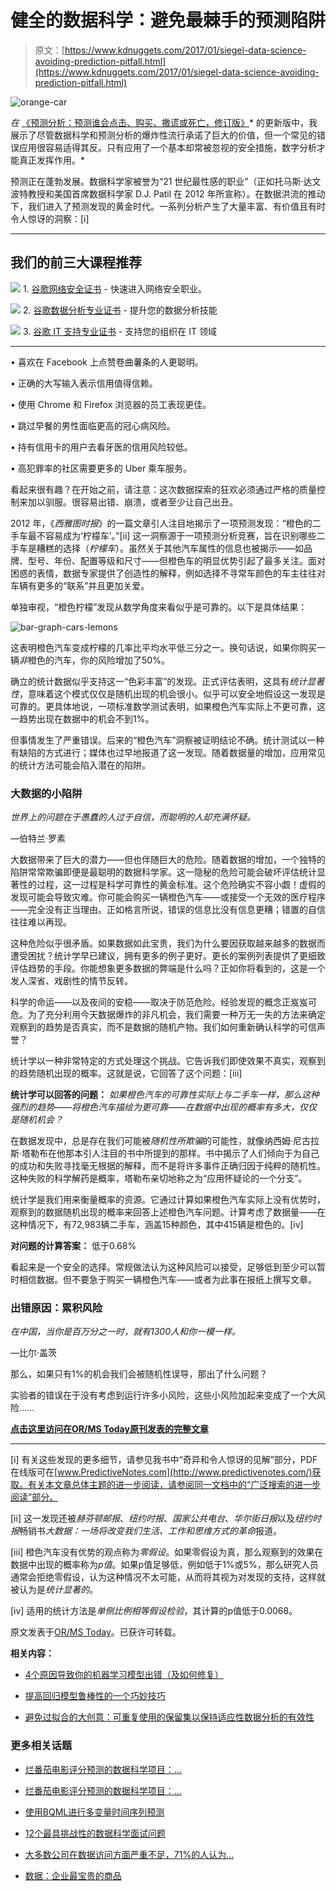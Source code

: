 # 健全的数据科学：避免最棘手的预测陷阱

> 原文：[https://www.kdnuggets.com/2017/01/siegel-data-science-avoiding-prediction-pitfall.html](https://www.kdnuggets.com/2017/01/siegel-data-science-avoiding-prediction-pitfall.html)

![orange-car](../Images/6b0bfef8ca40173e4e77e0fd0ea97040.png)

*在* [《预测分析：预测谁会点击、购买、撒谎或死亡，修订版》](http://www.thepredictionbook.com/)* 的更新版中，我展示了尽管数据科学和预测分析的爆炸性流行承诺了巨大的价值，但一个常见的错误应用很容易适得其反。只有应用了一个基本却常被忽视的安全措施，数字分析才能真正发挥作用。*

预测正在蓬勃发展。数据科学家被誉为“21 世纪最性感的职业”（正如托马斯·达文波特教授和美国首席数据科学家 D.J. Patil 在 2012 年所宣称）。在数据洪流的推动下，我们进入了预测发现的黄金时代。一系列分析产生了大量丰富、有价值且有时令人惊讶的洞察：[i]

* * *

## 我们的前三大课程推荐

![](../Images/0244c01ba9267c002ef39d4907e0b8fb.png) 1\. [谷歌网络安全证书](https://www.kdnuggets.com/google-cybersecurity) - 快速进入网络安全职业。

![](../Images/e225c49c3c91745821c8c0368bf04711.png) 2\. [谷歌数据分析专业证书](https://www.kdnuggets.com/google-data-analytics) - 提升您的数据分析技能

![](../Images/0244c01ba9267c002ef39d4907e0b8fb.png) 3\. [谷歌 IT 支持专业证书](https://www.kdnuggets.com/google-itsupport) - 支持您的组织在 IT 领域

* * *

• 喜欢在 Facebook 上点赞卷曲薯条的人更聪明。

• 正确的大写输入表示信用值得信赖。

• 使用 Chrome 和 Firefox 浏览器的员工表现更佳。

• 跳过早餐的男性面临更高的冠心病风险。

• 持有信用卡的用户去看牙医的信用风险较低。

• 高犯罪率的社区需要更多的 Uber 乘车服务。

看起来很有趣？在开始之前，请注意：这次数据探索的狂欢必须通过严格的质量控制来加以驯服。很容易出错、崩溃，或者至少让自己出丑。

2012 年，《*西雅图时报*》的一篇文章引人注目地揭示了一项预测发现：“橙色的二手车最不容易成为‘柠檬车’。”[ii] 这一洞察源于一项预测分析竞赛，旨在识别哪些二手车是糟糕的选择（*柠檬车*）。虽然关于其他汽车属性的信息也被揭示——如品牌、型号、年份、配置等级和尺寸——但橙色车的明显优势引起了最多关注。面对困惑的表情，数据专家提供了创造性的解释，例如选择不寻常车颜色的车主往往对车辆有更多的“联系”并且更加关爱。

单独审视，“橙色柠檬”发现从数学角度来看似乎是可靠的。以下是具体结果：

![bar-graph-cars-lemons](../Images/7f7e7890c520045395aa4b7c9359e224.png)

这表明橙色汽车变成柠檬的几率比平均水平低三分之一。换句话说，如果你购买一辆*非*橙色的汽车，你的风险增加了50%。

确立的统计数据似乎支持这一“色彩丰富”的发现。正式评估表明，这具有*统计显著性*，意味着这个模式仅仅是随机出现的机会很小。似乎可以安全地假设这一发现是可靠的。更具体地说，一项标准数学测试表明，如果橙色汽车实际上不更可靠，这一趋势出现在数据中的机会不到1%。

但事情发生了严重错误。后来的“橙色汽车”洞察被证明结论不确。统计测试以一种有缺陷的方式进行；媒体也过早地报道了这一发现。随着数据量的增加，应用常见的统计方法可能会陷入潜在的陷阱。

### 大数据的小陷阱

*世界上的问题在于愚蠢的人过于自信，而聪明的人却充满怀疑。*

—伯特兰·罗素

大数据带来了巨大的潜力——但也伴随巨大的危险。随着数据的增加，一个独特的陷阱常常欺骗即便是最聪明的数据科学家。这一隐秘的危险可能会破坏评估统计显著性的过程，这一过程是科学可靠性的黄金标准。这个危险确实不容小觑！虚假的发现可能会导致灾难。你可能会购买一辆橙色汽车——或接受一个无效的医疗程序——完全没有正当理由。正如格言所说，错误的信息比没有信息更糟；错置的自信往往难以再现。

这种危险似乎很矛盾。如果数据如此宝贵，我们为什么要因获取越来越多的数据而遭受困扰？统计学早已建议，拥有更多的例子更好。更长的案例列表提供了更细致评估趋势的手段。你能想象更多数据的弊端是什么吗？正如你将看到的，这是一个发人深省、戏剧性的情节反转。

科学的命运——以及夜间的安稳——取决于防范危险。经验发现的概念正岌岌可危。为了充分利用今天数据爆炸的非凡机会，我们需要一种万无一失的方法来确定观察到的趋势是否真实，而不是数据的随机产物。我们如何重新确认科学的可信声誉？

统计学以一种非常特定的方式处理这个挑战。它告诉我们即使效果不真实，观察到的趋势随机出现的概率。这就是说，它回答了这个问题：[iii]

**统计学可以回答的问题：** *如果橙色汽车的可靠性实际上与二手车一样，那么这种强烈的趋势——将橙色汽车描绘为更可靠——在数据中出现的概率有多大，仅仅是随机机会？*

在数据发现中，总是存在我们可能被*随机性所欺骗*的可能性，就像纳西姆·尼古拉斯·塔勒布在他那本引人注目的书中所提到的那样。书中揭示了人们倾向于为自己的成功和失败寻找毫无根据的解释，而不是将许多事件正确归因于纯粹的随机性。这种失败的科学解药是概率，塔勒布亲切地称之为“应用怀疑论的一个分支”。

统计学是我们用来衡量概率的资源。它通过计算如果橙色汽车实际上没有优势时，观察到的数据随机出现的概率来回答上述橙色汽车问题。计算考虑了数据量——在这种情况下，有72,983辆二手车，涵盖15种颜色，其中415辆是橙色的。[iv]

**对问题的计算答案：** 低于0.68%

看起来是一个安全的选择。常规做法认为这种风险可以接受，足够低到至少可以暂时相信数据。但不要急于购买一辆橙色汽车——或者为此事在报纸上撰写文章。

### 出错原因：累积风险

*在中国，当你是百万分之一时，就有1300人和你一模一样。*

—比尔·盖茨

那么，如果只有1%的机会我们会被随机性误导，那出了什么问题？

实验者的错误在于没有考虑到运行许多小风险，这些小风险加起来变成了一个大风险……

[**点击这里访问在OR/MS Today原刊发表的完整文章**](https://www.informs.org/ORMS-Today/Public-Articles/December-Volume-43-Number-6/Predictive-Analytics-Sound-data-science)

* * *

[i] 有关这些发现的更多细节，请参见我书中“奇异和令人惊讶的见解”部分，PDF在线版可在[www.PredictiveNotes.com](http://www.predictivenotes.com/)获取。有关本文章总体主题的进一步阅读，请参阅同一文档中的“广泛搜索的进一步阅读”部分。

[ii] 这一发现还被*赫芬顿邮报*、*纽约时报*、*国家公共电台*、*华尔街日报*以及*纽约时报*畅销书*大数据：一场将改变我们生活、工作和思维方式的革命*报道。

[iii] 橙色汽车没有优势的观点称为*零假设*。如果零假设为真，那么观察到的效果在数据中出现的概率称为*p值*。如果p值足够低，例如低于1%或5%，那么研究人员通常会拒绝零假设，认为这种情况不太可能，从而将其视为对发现的支持，这样就被认为是*统计显著的*。

[iv] 适用的统计方法是*单侧比例相等假设检验*，其计算的p值低于0.0068。

原文发表于[OR/MS Today](https://www.informs.org/ORMS-Today/Public-Articles/December-Volume-43-Number-6/Predictive-Analytics-Sound-data-science)。已获许可转载。

**相关内容：**

+   [4个原因导致你的机器学习模型出错（及如何修复）](/2016/12/4-reasons-machine-learning-model-wrong.html)

+   [提高回归模型鲁棒性的一个巧妙技巧](/2016/08/neat-trick-increase-robustness-regression-models.html)

+   [避免过拟合的大创意：可重复使用的保留集以保持适应性数据分析的有效性](/2015/08/feldman-avoid-overfitting-holdout-adaptive-data-analysis.html)

### 更多相关话题

+   [烂番茄电影评分预测的数据科学项目：…](https://www.kdnuggets.com/2023/06/data-science-project-rotten-tomatoes-movie-rating-prediction-first-approach.html)

+   [烂番茄电影评分预测的数据科学项目：…](https://www.kdnuggets.com/2023/07/data-science-project-rotten-tomatoes-movie-rating-prediction-second-approach.html)

+   [使用BQML进行多变量时间序列预测](https://www.kdnuggets.com/2023/07/multivariate-timeseries-prediction-bqml.html)

+   [12个最具挑战性的数据科学面试问题](https://www.kdnuggets.com/2022/07/12-challenging-data-science-interview-questions.html)

+   [大多数公司在数据访问方面严重不足，71%的人认为…](https://www.kdnuggets.com/2023/07/mostly-data-access-severely-lacking-synthetic-data-help.html)

+   [数据：企业最宝贵的商品](https://www.kdnuggets.com/2022/03/data-valuable-commodity-businesses.html)
